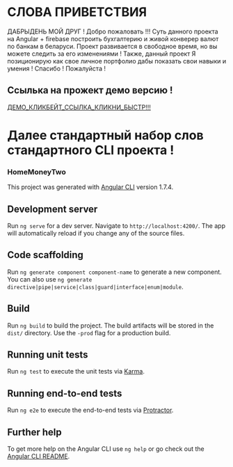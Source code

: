 # СЛОВА ПРИВЕТСТВИЯ
ДАБРЫДЕНЬ МОЙ ДРУГ  ! Добро пожаловать !!! 
Суть данного проекта на Angular + firebase построить бухгалтерию и 
живой конверер валют по банкам в беларуси. 
Проект развивается в свободное время, но вы можете следить за 
его изменениями !
Также, данный проект Я позиционирую как свое личное портфолио дабы показать свои навыки и умения !
Спасибо ! Пожалуйста !

## Ссылька на прожект демо версию ! 
[ДЕМО_КЛИКБЕЙТ_ССЫЛКА_КЛИКНИ_БЫСТР!!!](https://homemoney-290c1.firebaseapp.com/login)

# Далее стандартный набор слов стандартного CLI проекта ! 
### HomeMoneyTwo

This project was generated with [Angular CLI](https://github.com/angular/angular-cli) version 1.7.4.

## Development server

Run `ng serve` for a dev server. Navigate to `http://localhost:4200/`. The app will automatically reload if you change any of the source files.

## Code scaffolding

Run `ng generate component component-name` to generate a new component. You can also use `ng generate directive|pipe|service|class|guard|interface|enum|module`.

## Build

Run `ng build` to build the project. The build artifacts will be stored in the `dist/` directory. Use the `-prod` flag for a production build.

## Running unit tests

Run `ng test` to execute the unit tests via [Karma](https://karma-runner.github.io).

## Running end-to-end tests

Run `ng e2e` to execute the end-to-end tests via [Protractor](http://www.protractortest.org/).

## Further help

To get more help on the Angular CLI use `ng help` or go check out the [Angular CLI README](https://github.com/angular/angular-cli/blob/master/README.md).
